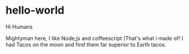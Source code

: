 # hello-world

Hi Humans

Mightyman here, I like Node,js and coffeescript (That's what i made of!
I had Tacos on the moon and find them far superior to Earth tacos.
